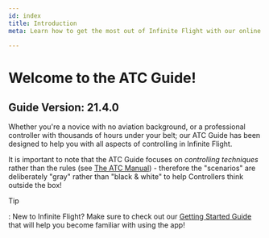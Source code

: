 ```yaml
---
id: index
title: Introduction
meta: Learn how to get the most out of Infinite Flight with our online documentation.

---
```


# Welcome to the ATC Guide!



## Guide Version: 21.4.0



Whether you're a novice with no aviation background, or a professional controller with thousands of hours under your belt; our ATC Guide has been designed to help you with all aspects of controlling in Infinite Flight. 



It is important to note that the ATC Guide focuses on *controlling techniques* rather than the rules (see [The ATC Manual](/guide/atc-manual)) - therefore the "scenarios" are deliberately "gray" rather than "black & white" to help Controllers think outside the box!



Tip

: New to Infinite Flight? Make sure to check out our [Getting Started Guide](/guide/getting-started#welcome-to-the-infinite-flight-user-guide!) that will help you become familiar with using the app!